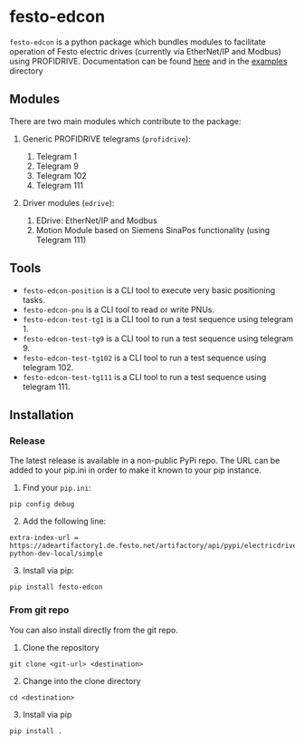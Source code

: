# festo-edcon
`festo-edcon` is a python package which bundles modules to facilitate operation of Festo electric drives (currently via EtherNet/IP and Modbus) using PROFIDRIVE. Documentation can be found [here](https://lrsch.gitlab-pages.festo.company/edcon) and in the [examples](./examples) directory
## Modules
There are two main modules which contribute to the package:

1. Generic PROFIDRIVE telegrams (`profidrive`):
   1. Telegram 1
   2. Telegram 9
   3. Telegram 102
   4. Telegram 111

2. Driver modules (`edrive`):
    1. EDrive: EtherNet/IP and Modbus
    2. Motion Module based on Siemens SinaPos functionality (using Telegram 111)

## Tools

- `festo-edcon-position` is a CLI tool to execute very basic positioning tasks.
- `festo-edcon-pnu` is a CLI tool to read or write PNUs.
- `festo-edcon-test-tg1` is a CLI tool to run a test sequence using telegram 1.
- `festo-edcon-test-tg9` is a CLI tool to run a test sequence using telegram 9.
- `festo-edcon-test-tg102` is a CLI tool to run a test sequence using telegram 102.
- `festo-edcon-test-tg111` is a CLI tool to run a test sequence using telegram 111.

## Installation
### Release
The latest release is available in a non-public PyPi repo. 
The URL can be added to your pip.ini in order to make it known to your pip instance.

1. Find your `pip.ini`:
```
pip config debug
```

2. Add the following line:
```
extra-index-url = https://adeartifactory1.de.festo.net/artifactory/api/pypi/electricdrives-python-dev-local/simple
```

3. Install via pip:
```
pip install festo-edcon
```

### From git repo
You can also install directly from the git repo.

1. Clone the repository

```
git clone <git-url> <destination>
```

2. Change into the clone directory
```
cd <destination>
```

3. Install via pip
```
pip install .
```
